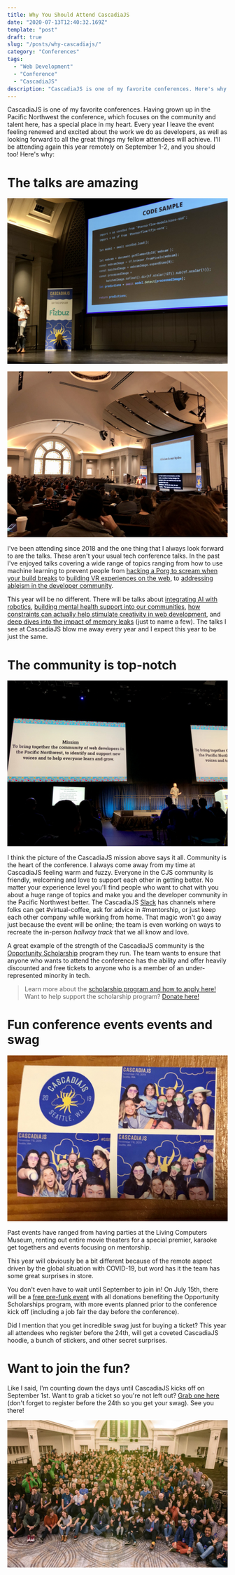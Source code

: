 ```yaml
---
title: Why You Should Attend CascadiaJS
date: "2020-07-13T12:40:32.169Z"
template: "post"
draft: true
slug: "/posts/why-cascadiajs/"
category: "Conferences"
tags:
  - "Web Development"
  - "Conference"
  - "CascadiaJS"
description: "CascadiaJS is one of my favorite conferences. Here's why..."
---
```


CascadiaJS is one of my favorite conferences. Having grown up in the Pacific Northwest the conference, which focuses on the community and talent here, has a special place in my heart. Every year I leave the event feeling renewed and excited about the work we do as developers, as well as looking forward to all the great things my fellow attendees will achieve. I'll be attending again this year remotely on September 1-2, and you should too! Here's why:

# The talks are amazing

![speaker on stage discussing code](/media/why-cascadiajs/IMG_2786.jpg)

![speaker on stage discussing ableism](/media/why-cascadiajs/IMG_2782.jpg)

I've been attending since 2018 and the one thing that I always look forward to are the talks. These aren't your usual tech conference talks. In the past I've enjoyed talks covering a wide range of topics ranging from how to use machine learning to prevent people from [hacking a Porg to scream when your build breaks](https://www.youtube.com/watch?v=3wx806HOgnA&feature=emb_title) to [building VR experiences on the web](https://www.youtube.com/watch?v=H8crihughSc&feature=emb_title), to [addressing ableism in the developer community](https://www.youtube.com/watch?v=SDdsD5AmKYA&feature=emb_title).

This year will be no different. There will be talks about [integrating AI with robotics](https://2020.cascadiajs.com/speakers/april-speight), [building mental health support into our communities](https://2020.cascadiajs.com/speakers/rahat-chowdhury), [how constraints can actually help stimulate creativity in web development](https://2020.cascadiajs.com/speakers/pantelis-kalogiros), and [deep dives into the impact of memory leaks](https://2020.cascadiajs.com/speakers/will-klein) (just to name a few). The talks I see at CascadiaJS blow me away every year and I expect this year to be just the same.

# The community is top-notch

![CascadiaJS mission statement](/media/why-cascadiajs/IMG_1114.jpg)

I think the picture of the CascadiaJS mission above says it all. Community is the heart of the conference. I always come away from my time at CascadiaJS feeling warm and fuzzy. Everyone in the CJS community is friendly, welcoming and love to support each other in getting better. No matter your experience level you'll find people who want to chat with you about a huge range of topics and make you and the developer community in the Pacific Northwest better. The CascadiaJS [Slack](https://join.slack.com/t/cascadiajs/shared_invite/enQtNzYzMzYxMTc0OTc5LWM0ZDZiZDc5MDgwMmFkODdlZTdiMGE3NjFhYTZmNWVkMWEwMDcxNWE0Nzg5YTcwOGQzZDk0Y2M3ZWRmN2QwNzU) has channels where folks can get #virtual-coffee, ask for advice in #mentorship, or just keep each other company while working from home. That magic won't go away just because the event will be online; the team is even working on ways to recreate the in-person _hallway track_ that we all know and love.

A great example of the strength of the CascadiaJS community is the [Opportunity Scholarship](https://2020.cascadiajs.com/scholarships) program they run. The team wants to ensure that anyone who wants to attend the conference has the ability and offer heavily discounted and free tickets to anyone who is a member of an under-represented minority in tech.

> Learn more about the [scholarship program and how to apply here!](https://2020.cascadiajs.com/scholarships)
> Want to help support the scholarship program? [Donate here!](https://ti.to/event-loop/cascadiajs-2020/with/scholarship-donation)

# Fun conference events events and swag

![picture of photo booth group](/media/why-cascadiajs/IMG_2807.jpg)

Past events have ranged from having parties at the Living Computers Museum, renting out entire movie theaters for a special premier, karaoke get togethers and events focusing on mentorship.

This year will obviously be a bit different because of the remote aspect driven by the global situation with COVID-19, but word has it the team has some great surprises in store.

You don't even have to wait until September to join in! On July 15th, there will be a [free pre-funk event](https://ti.to/event-loop/cjs20-july-prefunk) with all donations benefiting the Opportunity Scholarships program, with more events planned prior to the conference kick off (including a job fair the day before the conference).

Did I mention that you get incredible swag just for buying a ticket? This year all attendees who register before the 24th, will get a coveted CascadiaJS hoodie, a bunch of stickers, and other secret surprises.

# Want to join the fun?

Like I said, I'm counting down the days until CascadiaJS kicks off on September 1st. Want to grab a ticket so you're not left out? [Grab one here](https://ti.to/event-loop/cascadiajs-2020/discount/brenden) (don't forget to register before the 24th so you get your swag). See you there!

![conference attendees group photo](/media/why-cascadiajs/IMG_2812.jpg)
